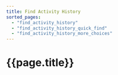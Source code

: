 ```yaml
---
title: Find Activity History
sorted_pages:
  - "find_activity_history"
  - "find_activity_history_quick_find"
  - "find_activity_history_more_choices"
---
```

# {{page.title}}

